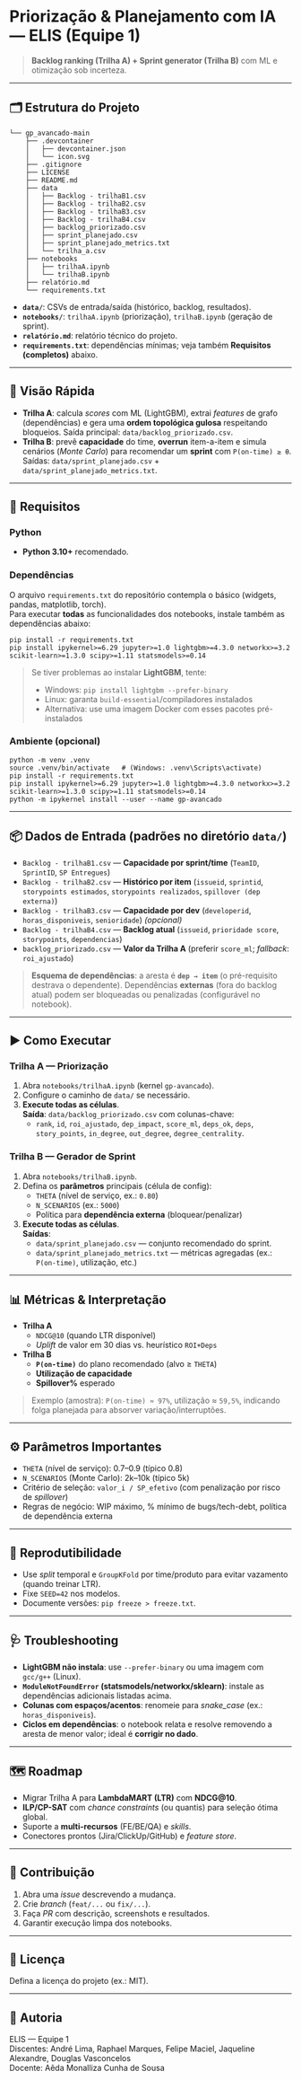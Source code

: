 # Priorização & Planejamento com IA — ELIS (Equipe 1)

> **Backlog ranking (Trilha A) + Sprint generator (Trilha B)** com ML e otimização sob incerteza.

---

## 🗂 Estrutura do Projeto

```
└── gp_avancado-main
    ├── .devcontainer
    │   ├── devcontainer.json
    │   └── icon.svg
    ├── .gitignore
    ├── LICENSE
    ├── README.md
    ├── data
    │   ├── Backlog - trilhaB1.csv
    │   ├── Backlog - trilhaB2.csv
    │   ├── Backlog - trilhaB3.csv
    │   ├── Backlog - trilhaB4.csv
    │   ├── backlog_priorizado.csv
    │   ├── sprint_planejado.csv
    │   ├── sprint_planejado_metrics.txt
    │   └── trilha_a.csv
    ├── notebooks
    │   ├── trilhaA.ipynb
    │   └── trilhaB.ipynb
    ├── relatório.md
    └── requirements.txt
```

- **`data/`**: CSVs de entrada/saída (histórico, backlog, resultados).
- **`notebooks/`**: `trilhaA.ipynb` (priorização), `trilhaB.ipynb` (geração de sprint).
- **`relatório.md`**: relatório técnico do projeto.
- **`requirements.txt`**: dependências mínimas; veja também **Requisitos (completos)** abaixo.

---

## 🚀 Visão Rápida

- **Trilha A**: calcula *scores* com ML (LightGBM), extrai *features* de grafo (dependências) e gera uma **ordem topológica gulosa** respeitando bloqueios. Saída principal: `data/backlog_priorizado.csv`.
- **Trilha B**: prevê **capacidade** do time, **overrun** item-a-item e simula cenários (*Monte Carlo*) para recomendar um **sprint** com `P(on-time) ≥ θ`. Saídas: `data/sprint_planejado.csv` + `data/sprint_planejado_metrics.txt`.

---

## 🧰 Requisitos

### Python
- **Python 3.10+** recomendado.

### Dependências
O arquivo `requirements.txt` do repositório contempla o básico (widgets, pandas, matplotlib, torch).  
Para executar **todas** as funcionalidades dos notebooks, instale também as dependências abaixo:

```
pip install -r requirements.txt
pip install ipykernel>=6.29 jupyter>=1.0 lightgbm>=4.3.0 networkx>=3.2 scikit-learn>=1.3.0 scipy>=1.11 statsmodels>=0.14
```

> Se tiver problemas ao instalar **LightGBM**, tente:
> - Windows: `pip install lightgbm --prefer-binary`
> - Linux: garanta `build-essential`/compiladores instalados
> - Alternativa: use uma imagem Docker com esses pacotes pré-instalados

### Ambiente (opcional)
```
python -m venv .venv
source .venv/bin/activate   # (Windows: .venv\Scripts\activate)
pip install -r requirements.txt
pip install ipykernel>=6.29 jupyter>=1.0 lightgbm>=4.3.0 networkx>=3.2 scikit-learn>=1.3.0 scipy>=1.11 statsmodels>=0.14
python -m ipykernel install --user --name gp-avancado
```

---

## 📦 Dados de Entrada (padrões no diretório `data/`)

- `Backlog - trilhaB1.csv` — **Capacidade por sprint/time** (`TeamID`, `SprintID`, `SP Entregues`)
- `Backlog - trilhaB2.csv` — **Histórico por item** (`issueid`, `sprintid`, `storypoints estimados`, `storypoints realizados`, `spillover (dep externa)`)
- `Backlog - trilhaB3.csv` — **Capacidade por dev** (`developerid`, `horas_disponiveis`, `senioridade`) *(opcional)*
- `Backlog - trilhaB4.csv` — **Backlog atual** (`issueid`, `prioridade score`, `storypoints`, `dependencias`)
- `backlog_priorizado.csv` — **Valor da Trilha A** (preferir `score_ml`; *fallback*: `roi_ajustado`)

> **Esquema de dependências**: a aresta é **`dep → item`** (o pré-requisito destrava o dependente). Dependências **externas** (fora do backlog atual) podem ser bloqueadas ou penalizadas (configurável no notebook).

---

## ▶️ Como Executar

### Trilha A — Priorização
1. Abra `notebooks/trilhaA.ipynb` (kernel `gp-avancado`).
2. Configure o caminho de `data/` se necessário.
3. **Execute todas as células**.  
   **Saída**: `data/backlog_priorizado.csv` com colunas-chave:
   - `rank`, `id`, `roi_ajustado`, `dep_impact`, `score_ml`, `deps_ok`, `deps`, `story_points`, `in_degree`, `out_degree`, `degree_centrality`.

### Trilha B — Gerador de Sprint
1. Abra `notebooks/trilhaB.ipynb`.
2. Defina os **parâmetros** principais (célula de config):
   - `THETA` (nível de serviço, ex.: `0.80`)
   - `N_SCENARIOS` (ex.: `5000`)
   - Política para **dependência externa** (bloquear/penalizar)
3. **Execute todas as células**.  
   **Saídas**:
   - `data/sprint_planejado.csv` — conjunto recomendado do sprint.
   - `data/sprint_planejado_metrics.txt` — métricas agregadas (ex.: `P(on-time)`, utilização, etc.)

---

## 📊 Métricas & Interpretação

- **Trilha A**
  - `NDCG@10` (quando LTR disponível)
  - *Uplift* de valor em 30 dias vs. heurístico `ROI+Deps`
- **Trilha B**
  - **`P(on-time)`** do plano recomendado (alvo ≥ `THETA`)
  - **Utilização de capacidade**
  - **Spillover%** esperado

> Exemplo (amostra): `P(on-time) ≈ 97%`, utilização ≈ `59,5%`, indicando folga planejada para absorver variação/interruptões.

---

## ⚙️ Parâmetros Importantes

- `THETA` (nível de serviço): 0.7–0.9 (típico 0.8)
- `N_SCENARIOS` (Monte Carlo): 2k–10k (típico 5k)
- Critério de seleção: `valor_i / SP_efetivo` (com penalização por risco de *spillover*)
- Regras de negócio: WIP máximo, % mínimo de bugs/tech-debt, política de dependência externa

---

## 🧪 Reprodutibilidade

- Use *split* temporal e `GroupKFold` por time/produto para evitar vazamento (quando treinar LTR).  
- Fixe `SEED=42` nos modelos.  
- Documente versões: `pip freeze > freeze.txt`.

---

## 🩺 Troubleshooting

- **LightGBM não instala**: use `--prefer-binary` ou uma imagem com `gcc/g++` (Linux).  
- **`ModuleNotFoundError` (statsmodels/networkx/sklearn)**: instale as dependências adicionais listadas acima.  
- **Colunas com espaços/acentos**: renomeie para *snake_case* (ex.: `horas_disponiveis`).  
- **Ciclos em dependências**: o notebook relata e resolve removendo a aresta de menor valor; ideal é **corrigir no dado**.

---

## 🗺 Roadmap

- Migrar Trilha A para **LambdaMART (LTR)** com **NDCG@10**.  
- **ILP/CP-SAT** com *chance constraints* (ou quantis) para seleção ótima global.  
- Suporte a **multi-recursos** (FE/BE/QA) e *skills*.  
- Conectores prontos (Jira/ClickUp/GitHub) e *feature store*.

---

## 🤝 Contribuição

1. Abra uma *issue* descrevendo a mudança.  
2. Crie *branch* (`feat/...` ou `fix/...`).  
3. Faça *PR* com descrição, screenshots e resultados.  
4. Garantir execução limpa dos notebooks.

---

## 📄 Licença

Defina a licença do projeto (ex.: MIT).

---

## 👤 Autoria

ELIS — Equipe 1  
Discentes: André Lima, Raphael Marques, Felipe Maciel, Jaqueline Alexandre, Douglas Vasconcelos  
Docente: Aêda Monalliza Cunha de Sousa

